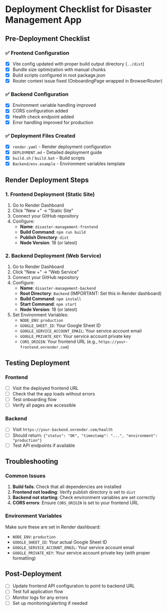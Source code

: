 # Deployment Checklist for Disaster Management App

## Pre-Deployment Checklist

### ✅ Frontend Configuration
- [x] Vite config updated with proper build output directory (`../dist`)
- [x] Bundle size optimization with manual chunks
- [x] Build scripts configured in root package.json
- [x] Router context issue fixed (OnboardingPage wrapped in BrowserRouter)

### ✅ Backend Configuration
- [x] Environment variable handling improved
- [x] CORS configuration added
- [x] Health check endpoint added
- [x] Error handling improved for production

### ✅ Deployment Files Created
- [x] `render.yaml` - Render deployment configuration
- [x] `DEPLOYMENT.md` - Detailed deployment guide
- [x] `build.sh` / `build.bat` - Build scripts
- [x] `Backend/env.example` - Environment variables template

## Render Deployment Steps

### 1. Frontend Deployment (Static Site)
1. Go to Render Dashboard
2. Click "New +" → "Static Site"
3. Connect your GitHub repository
4. Configure:
   - **Name**: `disaster-management-frontend`
   - **Build Command**: `npm run build`
   - **Publish Directory**: `dist`
   - **Node Version**: 18 (or latest)

### 2. Backend Deployment (Web Service)
1. Go to Render Dashboard
2. Click "New +" → "Web Service"
3. Connect your GitHub repository
4. Configure:
   - **Name**: `disaster-management-backend`
   - **Root Directory**: `Backend` (IMPORTANT: Set this in Render dashboard)
   - **Build Command**: `npm install`
   - **Start Command**: `npm start`
   - **Node Version**: 18 (or latest)
5. Set Environment Variables:
   - `NODE_ENV`: `production`
   - `GOOGLE_SHEET_ID`: Your Google Sheet ID
   - `GOOGLE_SERVICE_ACCOUNT_EMAIL`: Your service account email
   - `GOOGLE_PRIVATE_KEY`: Your service account private key
   - `CORS_ORIGIN`: Your frontend URL (e.g., `https://your-frontend.onrender.com`)

## Testing Deployment

### Frontend
- [ ] Visit the deployed frontend URL
- [ ] Check that the app loads without errors
- [ ] Test onboarding flow
- [ ] Verify all pages are accessible

### Backend
- [ ] Visit `https://your-backend.onrender.com/health`
- [ ] Should return: `{"status": "OK", "timestamp": "...", "environment": "production"}`
- [ ] Test API endpoints if available

## Troubleshooting

### Common Issues
1. **Build fails**: Check that all dependencies are installed
2. **Frontend not loading**: Verify publish directory is set to `dist`
3. **Backend not starting**: Check environment variables are set correctly
4. **CORS errors**: Ensure `CORS_ORIGIN` is set to your frontend URL

### Environment Variables
Make sure these are set in Render dashboard:
- `NODE_ENV`: `production`
- `GOOGLE_SHEET_ID`: Your actual Google Sheet ID
- `GOOGLE_SERVICE_ACCOUNT_EMAIL`: Your service account email
- `GOOGLE_PRIVATE_KEY`: Your service account private key (with proper formatting)

## Post-Deployment
- [ ] Update frontend API configuration to point to backend URL
- [ ] Test full application flow
- [ ] Monitor logs for any errors
- [ ] Set up monitoring/alerting if needed
